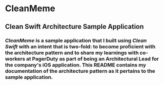 # CleanMeme 
## Clean Swift Architecture Sample Application
### _CleanMeme_ is a sample application that I built using _Clean Swift_ with an intent that is two-fold: to become proficient with the architecture pattern and to share my learnings with co-workers at PagerDuty as part of being an Architectural Lead for the company's iOS application. This README contains my documentation of the architecture pattern as it pertains to the sample application.

